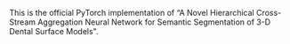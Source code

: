 This is the official PyTorch implementation of “A Novel Hierarchical Cross-Stream Aggregation Neural Network for Semantic Segmentation of 3-D Dental Surface Models".
